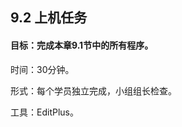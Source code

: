 ## 9.2  上机任务



#### 目标：完成本章9.1节中的所有程序。

 

时间：30分钟。

 


形式：每个学员独立完成，小组组长检查。

 


工具：EditPlus。

 

 

 





 

 

 
